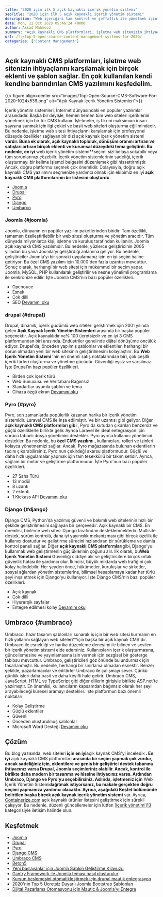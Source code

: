 ```yaml
---
title: "2020 için ilk 5 açık kaynaklı içerik yönetim sistemi" 
seoTitle: "2020 için ilk 5 açık kaynaklı içerik yönetim sistemi" 
description: "Web içeriğini tam kontrol ve şeffaflık ile yönetmek için kullanılan ilk 5 açık kaynaklı içerik yönetim sistemi hakkında bilgi edinmek için bu kılavuzu izleyin." 
date: Mon, 12 Oct 2020 09:46:24 +0000
author: Assad Mahmood
summary: "Açık kaynaklı CMS platformları, işletme web sitenizin ihtiyaçlarını karşılamak için birçok eklenti ve şablon sağlar. En çok kullanılan kendi kendine barındırılan CMS yazılımını keşfedelim." 
url: /tr/top-5-open-source-content-management-systems-for-2020/
categories: ['Content Management']
---
```


## Açık kaynaklı CMS platformları, işletme web sitenizin ihtiyaçlarını karşılamak için birçok eklenti ve şablon sağlar. En çok kullanılan kendi kendine barındırılan CMS yazılımını keşfedelim.

{{< figure align=center src="images/Top-Open-Source-CMS-Software-For-2020-1024x536.png" alt="Açık Kaynak İçerik Yönetim Sistemleri">}}

İçerik yönetim sistemleri, İnternet dünyasındaki en popüler yazılımlar arasındadır. Başka bir deyişle, hemen hemen tüm web siteleri içeriklerini yönetmek için bir tür CMS kullanır. İşletmeler, iş fikrini maksimum insan sayısına sunmak için ilgi çekici ve basit web siteleri oluşturma eğilimindedir. Bu nedenle, işletme web sitesi ihtiyaçlarını karşılamak için profesyonel düzeyde özellikler sağlayan bir dizi açık kaynak içerik yönetim sistemi **vardır. Buna ek olarak, açık kaynaklı topluluk, dönüşüm oranını artıran ve satışları artıran birçok eklenti ve kurumsal düzeydeki tema geliştirdi. Bu nedenle, en iyi** web içerik yönetim sistemi**seçimi sizi belaya sokabilir veya tüm sorunlarınızı çözebilir.
İçerik yönetim sistemlerinin sadeliği, içerik oluşturmayı bir kelime işlemci belgesini düzenlemek gibi hissettirmiştir. Ancak, doğru platformu seçmek çok önemlidir. Dolayısıyla, doğru açık kaynaklı CMS yazılımını seçmenize yardımcı olmak için ekibimiz en iyi **açık kaynaklı CMS platformlarının bir listesini oluşturdu** .
  * [Joomla][1]
  * [Drupal][2]
  * [Pyro][3]
  * [Django][4]
  * [Umbarco][5]


### Joomla {#joomla}

Joomla, dünyanın en popüler yazılım paketlerinden biridir. Tam özellikli, tamamen özelleştirilebilir bir web sitesi oluşturma ve yönetim aracıdır. Tüm dünyada milyonlarca kişi, işletme ve kuruluş tarafından kullanılır.
Joomla açık kaynaklı CMS yazılımıdır. Bu nedenle, yüzlerce geliştiricinin 2005 yılından bu yana Joomla'yı geliştirdiği anlamına geliyor. Bu nedenle, geliştiriciler Joomla'yı bir sonraki uygulamanız için en iyi seçim haline getiriyor. Bu özel CMS yazılımı için 10.000'den fazla uzantısı mevcuttur. Sonuç olarak, herhangi bir web sitesi için mükemmel bir seçim yapar. Joomla, MySQL, PHP kullanılarak geliştirilir ve nesne yönelimli programlama ile senkronize edilir.
İşte Joomla CMS'nin bazı popüler özellikleri.
  * Openouce
  * Esnek
  * Çok dilli
  * SEO
    [Devamını oku][6]


### **drupal** {#drupal}

Drupal, dinamik, içerik güdümlü web siteleri geliştirmek için 2001 yılında gelen **Açık Kaynak İçerik Yönetim Sistemleri** arasında bir başka popüler seçenektir. Açık kaynaklıdır ve% 100 ücretsizdir ve en iyi 3 CMS platformundan biri arasında. Endüstriler genelinde dijital dönüşüme öncülük ediyor.
Drupal'da, önceden yapılmış şablonlar ve eklentiler, herhangi bir sorun olmadan yeni bir web sitesinin geliştirilmesini kolaylaştırır. Bu **Web İçerik Yönetim Sistemi** 'nin en önemli satış noktalarından biri, çok çeşitli içerik türleri oluşturma ve yönetme gücüdür. Güvenliği eşsiz ve sarsılmaz.
İşte Drupal'ın bazı popüler özellikleri.
  * Birden çok içerik türü
  * Web Sunucusu ve Veritabanı Bağımsız
  * Standartlar uyumlu şablon ve tema
  * Cihaza özgü ekran
    [Devamını oku][7]


### **Pyro** {#pyro}

Pyro, son zamanlarda popülerlik kazanan harika bir içerik yönetim sistemidir. Laravel CMS ile inşa edilmiştir. Ve bir uzantısı gibi geliyor. Diğer **açık kaynaklı CMS platformları gibi** , Pyro da kutudan çıkarılan benzersiz ve güçlü özelliklerle birlikte gelir. Ayrıca Laravel ile ideal entegrasyon için sürücü tabanlı dosya yönetimini destekler.
Pyro ayrıca kullanıcı yönetimini destekler. Bu nedenle, bu **özel CMS yazılımı** , kullanıcıları, rolleri ve izinleri kolayca yönetmemizi sağlar. Ancak, Pyro mağazasında bulunan eklentilerin tadını çıkarabilirsiniz.
Pyro'nun çekirdeği akarsu platformudur. Güçlü ve daha hızlı uygulamalar yapmak için tam teşekküllü bir takım setidir. Ayrıca, sağlam bir motor ve geliştirme platformudur.
İşte Pyro'nun bazı popüler özellikleri.
  * 27 Saha Türü
  * 13 modül
  * 8 uzantı
  * 2 eklenti
  * 1 Kickass API
    [Devamını oku][8]


### **Django** {#django}

Django CMS, Python'da yazılmış güvenli ve bakımlı web sitelerinin hızlı bir şekilde geliştirilmesini sağlayan bir çerçevedir. Açık kaynaklı bir CMS. En önemlisi, binlerce web sitesi Django tarafından desteklenmektedir. Multisite destek, sürüm kontrolü, daha iyi yayıncılık mekanizması gibi birçok özellik ile kullanıcı dostudur ve geliştirme sürecini hızlandıran bir sürükleme ve damla kontrol paneli sağlar.
Diğer **açık kaynaklı CMS platformları**gibi, Django'yu kullanmak web geliştirmenin güçlüklerinin çoğunu alır. İlk olarak, bu**Web İçerik Yönetim Sistemi** Güvenliği ciddiye alır ve geliştiricilere birçok ortak güvenlik hatası ile yardımcı olur. İkincisi, büyük miktarda web trafiğini çok kolay halledebilir. Her şeyden önce, hükümetler, kuruluşlar ve şirketler, sosyal ağlardan yönetim sistemlerine, bilimsel hesaplamaya kadar her türlü şeyi inşa etmek için Django'yu kullanıyor.
İşte Django CMS'nin bazı popüler özellikleri.
  * Açık kaynak
  * Çok dilli
  * Hiyerarşik sayfalar
  * Entegre edilmesi kolay
    [Devamını oku][9]

## **Umbraco** {#umbraco}

Umbraco, hazır tasarım şablonları sunarak iş için bir web sitesi kurmanın en hızlı yollarını sağlayan web siteleri**için başka bir açık kaynak CMS'dir. Umbraco ile esnekliği ve harika düzenleme deneyimi ile bilinen ve sevilen bir içerik yönetim sistemi elde edersiniz. Kullanıcıların içerik oluşturmasına, güncellemesine ve yayınlamasına izin vermek için sezgisel bir gösterge tablosu mevcuttur.
Umbraco, geliştiricileri göz önünde bulundurmak için tasarlanmıştır. Bu nedenle, herhangi bir sınırlama olmadan esnektir. Benzer şekilde, pazarlamacılar ve editörler Umbraco ile çalışmayı sever. Çünkü günlük işleri daha basit ve daha keyifli hale getirir.
Umbraco CMS, JavaScript, HTML ve TypeScript gibi diğer dillerin girişiyle birlikte ASP.net'te yazılmıştır. En önemlisi, kullanıcıların kapsamdan bağımsız olarak her şeyi arayabileceği küresel aramayı destekler.
İşte platformun bazı önemli noktaları
  * Kolay Geliştirme
  * Güçlü eklentiler
  * Güvenli
  * Önceden oluşturulmuş şablonlar
  * Microsoft Word Desteği
    [Devamını oku][10]

## Çözüm
Bu blog yazısında, web siteleri **için en iyi**açık kaynak CMS'yi inceledik **. En iyi** açık kaynaklı CMS platformları **arasında bir seçim yapmak çok zordur, ancak sadeliğiniz için, eklentilere ve geniş bir geliştirici destek tabanına ihtiyacınız varsa Drupal, Joomla seçimleriniz olabilir. Ancak, kontrol ile birlikte daha modern bir tasarıma ve hissine ihtiyacınız varsa. Ardından Umbraco, Django ve Pyro'yu seçebilirsiniz. Aslında, işletmeniz için** Web İçerik Yönetim Sistemi**dağıtmak istiyorsanız, bu makale gerçekten doğru seçimi yapmanıza yardımcı olacaktır. Ayrıca, aşağıdaki Keşfet bölümünde belirtilen başka birçok açık kaynak içerik yönetim sistemi** var.
Ayrıca, [Containerize.com][11] açık kaynaklı ürünler listesini geliştirmek için sürekli çalışıyor. Bu nedenle, düzenli güncellemeler için lütfen [[içerik yönetimi][12]][13] kategorisiyle iletişim halinde olun.

## Keşfetmek
  * [Joomla][6]
  * [Drupal][7]
  * [Pyro][8]
  * [Django CMS][9]
  * [Umbraco CMS][10]
  * [Beton5][14]
  * [Yeni başlayanlar için Joomla Şablon Geliştirme Kılavuzu][15]
  * [Gantry Framework ile Joomla teması nasıl oluşturulur][16]
  * [Kurşun beslemesini otomatikleştirmek için drupal mautik entegrasyon][17]
  * [2020'nin Top 5 Ücretsiz Duyarlı Joomla Bootstrap Şablonları][18]
  * [Dijital Pazarlama Otomasyonu için Mautic & Joomla'yı Entegre][19]



[1]: #joomla
[2]: #drupal
[3]: #pyro
[4]: #django
[5]: #umbarco
[6]: https://products.containerize.com/content-management/joomla
[7]: https://products.containerize.com/content-management/drupal
[8]: https://products.containerize.com/content-management/pyro
[9]: https://products.containerize.com/content-management/django
[10]: https://products.containerize.com/content-management/umbraco
[11]: https://www.containerize.com/
[12]: https://products.containerize.com/content-management/
[13]: https://products.containerize.com/rad
[14]: https://products.containerize.com/content-management/concrete5
[15]: https://blog.containerize.com/content-management/responsive-joomla-templates-tutorial/
[16]: https://blog.containerize.com/content-management/how-to-create-joomla-theme-joomla-gantry-framework/
[17]: https://blog.containerize.com/content-management/drupal-tutorial-automate-lead-growth-with-drupal-mautic/
[18]: https://blog.containerize.com/content-management/top-5-best-free-responsive-joomla-templates-of-2020/
[19]: https://blog.containerize.com/content-management/integrate-mautic-with-joomla-for-marketing-automation/
